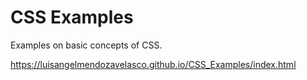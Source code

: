 # CSS Examples
Examples on basic concepts of CSS.

https://luisangelmendozavelasco.github.io/CSS_Examples/index.html
